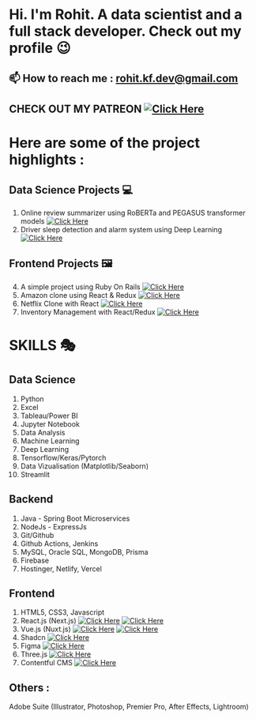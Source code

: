 
# Hi. I'm Rohit. A data scientist and a full stack developer. Check out my profile 😉


## 📫 How to reach me : rohit.kf.dev@gmail.com
## CHECK OUT MY PATREON [![Click Here](https://img.shields.io/badge/Click_Here-blue)](patreon.com/Devzone484)


# Here are some of the project highlights :  

## Data Science Projects 💻
1. Online review summarizer using RoBERTa and PEGASUS transformer models [![Click Here](https://img.shields.io/badge/Click_Here-blue)](https://github.com/rkf2778/online-review-summarizer)
2. Driver sleep detection and alarm system using Deep Learning [![Click Here](https://img.shields.io/badge/Click_Here-blue)](https://github.com/rkf2778/Driver-Fatigue-Detection-with-OpenCV-and-Deep-Learning)

## Frontend Projects 🖼️
4. A simple project using Ruby On Rails [![Click Here](https://img.shields.io/badge/Click_Here-blue)](https://github.com/rkf2778/Simple-Ruby-On-Rails-App)
5. Amazon clone using React & Redux [![Click Here](https://img.shields.io/badge/Click_Here-blue)](https://github.com/rkf2778/amazon-clone-react)
6. Netflix Clone with React [![Click Here](https://img.shields.io/badge/Click_Here-blue)](https://github.com/rkf2778/Netlfix-Clone-app)
7. Inventory Management with React/Redux [![Click Here](https://img.shields.io/badge/Click_Here-blue)](https://github.com/rkf2778/Product_Inventory_React_Capstone)

# SKILLS 🎭

## Data Science
01. Python
02. Excel
03. Tableau/Power BI
04. Jupyter Notebook
05. Data Analysis
06. Machine Learning
07. Deep Learning
08. Tensorflow/Keras/Pytorch
09. Data Vizualisation (Matplotlib/Seaborn)
10. Streamlit

## Backend
01. Java - Spring Boot Microservices
02. NodeJs - ExpressJs
03. Git/Github
04. Github Actions, Jenkins
05. MySQL, Oracle SQL, MongoDB, Prisma
06. Firebase
07. Hostinger, Netlify, Vercel

## Frontend
01. HTML5, CSS3, Javascript
02. React.js (Next.js) [![Click Here](https://img.shields.io/badge/React_Website-blue)](https://react.dev/) [![Click Here](https://img.shields.io/badge/Next_Website-green)](https://nextjs.org/)
03. Vue.js (Nuxt.js) [![Click Here](https://img.shields.io/badge/Vue_Website-blue)](https://vuejs.org/) [![Click Here](https://img.shields.io/badge/Nuxt_Website-green)](https://nuxt.com/)
04. Shadcn [![Click Here](https://img.shields.io/badge/Website-blue)](https://ui.shadcn.com/)
05. Figma [![Click Here](https://img.shields.io/badge/Website-blue)](https://www.figma.com/)
06. Three.js [![Click Here](https://img.shields.io/badge/Website-blue)](https://www.threejs.com/)
07. Contentful CMS [![Click Here](https://img.shields.io/badge/Website-blue)](https://contentful.com/)

## Others : 
Adobe Suite (Illustrator, Photoshop, Premier Pro, After Effects, Lightroom)








